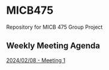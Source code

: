 # MICB475
Repository for MICB 475 Group Project


## Weekly Meeting Agenda
[2024/02/08 - Meeting 1](https://github.com/Andyrooooo16/MICB475-Team-13/blob/main/Meeting%20Agendas/2024-02-8-Meeting-1.md)
